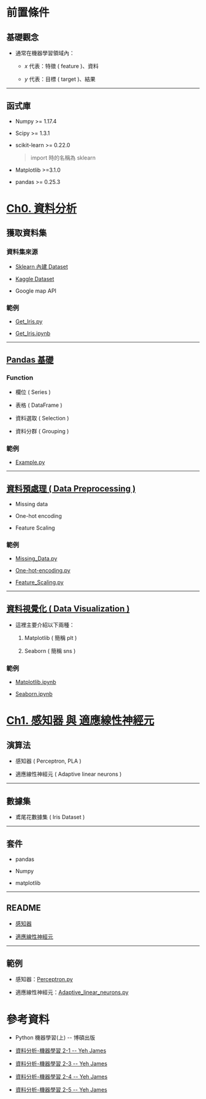 # 前置條件

## 基礎觀念

* 通常在機器學習領域內：
   
    * $x$ 代表：特徵 ( feature )、資料
    
    * $y$ 代表：目標 ( target )、結果

---

## 函式庫

* Numpy >= 1.17.4

* Scipy >= 1.3.1

* scikit-learn >= 0.22.0
    > import 時的名稱為 sklearn

* Matplotlib >=3.1.0

* pandas >= 0.25.3

# [Ch0. 資料分析](./Ch0/README.md)

## 獲取資料集
### 資料集來源
* [Sklearn 內建 Dataset](https://scikit-learn.org/stable/datasets/toy_dataset.html)

* [Kaggle Dataset](https://www.kaggle.com/datasets)

* Google map API

### 範例

* [Get_Iris.py](./Ch0/Get_Data/Get_Iris.py)

* [Get_Iris.ipynb](./Ch0/Get_Data/Get_Iris.ipynb)

---

## [Pandas 基礎](./Ch0/Pandas_Example/README.md)
### Function

* 欄位 ( Series )

* 表格 ( DataFrame )

* 資料選取 ( Selection )

* 資料分群 ( Grouping )

### 範例

* [Example.py](./Ch0/Pandas_Example/Example.py)

---

##  [資料預處理 ( Data Preprocessing )](./Ch0/Data_Preprocessing/README.md)

* Missing data

* One-hot encoding

* Feature Scaling

### 範例

* [Missing_Data.py](./Ch0/Data_Preprocessing/Missing_Data.py)

* [One-hot-encoding.py](./Ch0/Data_Preprocessing/One-hot-encoding.py)

* [Feature_Scaling.py](./Ch0/Data_Preprocessing/Feature_Scaling.py)

---

## [資料視覺化 ( Data Visualization )](./Ch0/Data_Visualization/README.md)

* 這裡主要介紹以下兩種：
    
    1. Matplotlib ( 簡稱 plt )
    
    2. Seaborn ( 簡稱 sns )

### 範例

* [Matplotlib.ipynb](./Ch0/Data_Visualization/Matplotlib.ipynb)

* [Seaborn.ipynb](./Ch0/Data_Visualization/Seaborn.ipynb)

# [Ch1. 感知器 與 適應線性神經元](./Ch1/README.md)
## 演算法

* 感知器 ( Perceptron, PLA )

* 適應線性神經元 ( Adaptive linear neurons )

---

## 數據集

* 鳶尾花數據集 ( Iris Dataset )

---

## 套件

* pandas

* Numpy

* matplotlib

---

## README

* [感知器](./Ch1/Perceptron/README.md)

* [適應線性神經元](./Ch1/Adaptive_linear_neurons/README.md)

---

## 範例

* 感知器：[Perceptron.py](./Ch1/Perceptron/Perceptron.py)

* 適應線性神經元：[Adaptive_linear_neurons.py](./Ch1/Adaptive_linear_neurons/Adaptive_linear_neurons.py)

# 參考資料 

* Python 機器學習(上) -- 博碩出版

* [資料分析-機器學習 2-1 -- Yeh James](https://medium.com/jameslearningnote/%E8%B3%87%E6%96%99%E5%88%86%E6%9E%90-%E6%A9%9F%E5%99%A8%E5%AD%B8%E7%BF%92-%E7%AC%AC2-1%E8%AC%9B-%E5%A6%82%E4%BD%95%E7%8D%B2%E5%8F%96%E8%B3%87%E6%96%99-sklearn%E5%85%A7%E5%BB%BA%E8%B3%87%E6%96%99%E9%9B%86-baa8f027ed7b)

* [資料分析-機器學習 2-3 -- Yeh James](https://medium.com/jameslearningnote/%E8%B3%87%E6%96%99%E5%88%86%E6%9E%90-%E6%A9%9F%E5%99%A8%E5%AD%B8%E7%BF%92-%E7%AC%AC2-3%E8%AC%9B-pandas-%E5%9F%BA%E6%9C%ACfunction%E4%BB%8B%E7%B4%B9-series-dataframe-selection-grouping-447a3fa90b60)

* [資料分析-機器學習 2-4 -- Yeh James](https://medium.com/jameslearningnote/%E8%B3%87%E6%96%99%E5%88%86%E6%9E%90-%E6%A9%9F%E5%99%A8%E5%AD%B8%E7%BF%92-%E7%AC%AC2-4%E8%AC%9B-%E8%B3%87%E6%96%99%E5%89%8D%E8%99%95%E7%90%86-missing-data-one-hot-encoding-feature-scaling-3b70a7839b4a)

* [資料分析-機器學習 2-5 -- Yeh James](https://medium.com/jameslearningnote/%E8%B3%87%E6%96%99%E5%88%86%E6%9E%90-%E6%A9%9F%E5%99%A8%E5%AD%B8%E7%BF%92-%E7%AC%AC2-5%E8%AC%9B-%E8%B3%87%E6%96%99%E8%A6%96%E8%A6%BA%E5%8C%96-matplotlib-seaborn-plotly-75cd353d6d3f)
